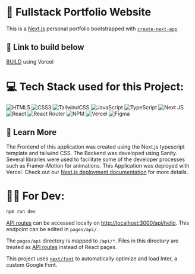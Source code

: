 # 🧾 Fullstack Portfolio Website
This is a [Next.js](https://nextjs.org/) personal portfolio bootstrapped with [`create-next-app`](https://github.com/vercel/next.js/tree/canary/packages/create-next-app).

## 🔗 Link to build below
[BUILD](https://gabediniz.com/) using Vercel

# 💻 Tech Stack used for this Project:
![HTML5](https://img.shields.io/badge/html5-%23E34F26.svg?style=for-the-badge&logo=html5&logoColor=white) ![CSS3](https://img.shields.io/badge/css3-%231572B6.svg?style=for-the-badge&logo=css3&logoColor=white)  ![TailwindCSS](https://img.shields.io/badge/tailwindcss-%2338B2AC.svg?style=for-the-badge&logo=tailwind-css&logoColor=white) ![JavaScript](https://img.shields.io/badge/javascript-%23323330.svg?style=for-the-badge&logo=javascript&logoColor=%23F7DF1E) ![TypeScript](https://img.shields.io/badge/typescript-%23007ACC.svg?style=for-the-badge&logo=typescript&logoColor=white) ![Next JS](https://img.shields.io/badge/Next-black?style=for-the-badge&logo=next.js&logoColor=white)  ![React](https://img.shields.io/badge/react-%2320232a.svg?style=for-the-badge&logo=react&logoColor=%2361DAFB) ![React Router](https://img.shields.io/badge/React_Router-CA4245?style=for-the-badge&logo=react-router&logoColor=white) ![NPM](https://img.shields.io/badge/NPM-%23000000.svg?style=for-the-badge&logo=npm&logoColor=white) ![Vercel](https://img.shields.io/badge/vercel-%23000000.svg?style=for-the-badge&logo=vercel&logoColor=white) ![Figma](https://img.shields.io/badge/figma-%23F24E1E.svg?style=for-the-badge&logo=figma&logoColor=white) 

## 🛫 Learn More
The Frontend of this application was created using the Next.js typescript template and tailwind CSS. The Backend was developed using Sanity. Several libraries were used to facilitate some of the developer processes such as Framer-Motion for animations. 
This Application was deployed with Vercel. Check out our [Next.js deployment documentation](https://nextjs.org/docs/deployment) for more details.

# 👨‍💻 For Dev:
```bash
npm run dev
```
[API routes](https://nextjs.org/docs/api-routes/introduction) can be accessed locally on [http://localhost:3000/api/hello](http://localhost:3000/api/hello). This endpoint can be edited in `pages/api/`.

The `pages/api` directory is mapped to `/api/*`. Files in this directory are treated as [API routes](https://nextjs.org/docs/api-routes/introduction) instead of React pages.

This project uses [`next/font`](https://nextjs.org/docs/basic-features/font-optimization) to automatically optimize and load Inter, a custom Google Font.
